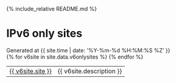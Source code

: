 ---
---

{% include_relative README.md %}

<h1>IPv6 only sites</h1>
Generated at {{ site.time | date: '%Y-%m-%d %H:%M:%S %Z' }}<br />
<table>
  {% for v6site in site.data.v6onlysites %}
    <tr>
    <td><a href="{{ v6site.url }}">{{ v6site.site }}</a></td>
    <td>{{ v6site.description }}</td>
    </tr>
  {% endfor %}
</table>